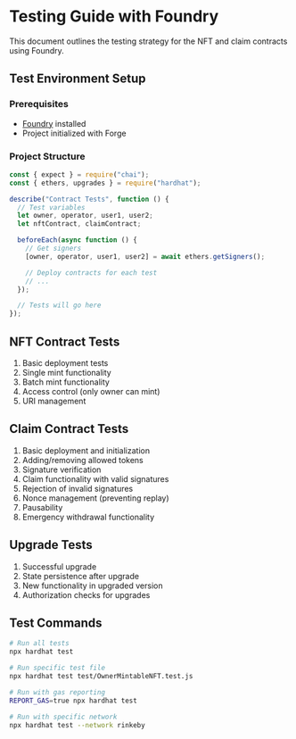 # Testing Guide with Foundry

This document outlines the testing strategy for the NFT and claim contracts using Foundry.

## Test Environment Setup

### Prerequisites

- [Foundry](https://getfoundry.sh/) installed
- Project initialized with Forge

### Project Structure

```javascript
const { expect } = require("chai");
const { ethers, upgrades } = require("hardhat");

describe("Contract Tests", function () {
  // Test variables
  let owner, operator, user1, user2;
  let nftContract, claimContract;

  beforeEach(async function () {
    // Get signers
    [owner, operator, user1, user2] = await ethers.getSigners();

    // Deploy contracts for each test
    // ...
  });

  // Tests will go here
});
```

## NFT Contract Tests

1. Basic deployment tests
2. Single mint functionality
3. Batch mint functionality
4. Access control (only owner can mint)
5. URI management

## Claim Contract Tests

1. Basic deployment and initialization
2. Adding/removing allowed tokens
3. Signature verification
4. Claim functionality with valid signatures
5. Rejection of invalid signatures
6. Nonce management (preventing replay)
7. Pausability
8. Emergency withdrawal functionality

## Upgrade Tests

1. Successful upgrade
2. State persistence after upgrade
3. New functionality in upgraded version
4. Authorization checks for upgrades

## Test Commands

```bash
# Run all tests
npx hardhat test

# Run specific test file
npx hardhat test test/OwnerMintableNFT.test.js

# Run with gas reporting
REPORT_GAS=true npx hardhat test

# Run with specific network
npx hardhat test --network rinkeby
```
